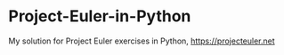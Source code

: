 # Project-Euler-in-Python
My solution for Project Euler exercises in Python, https://projecteuler.net
